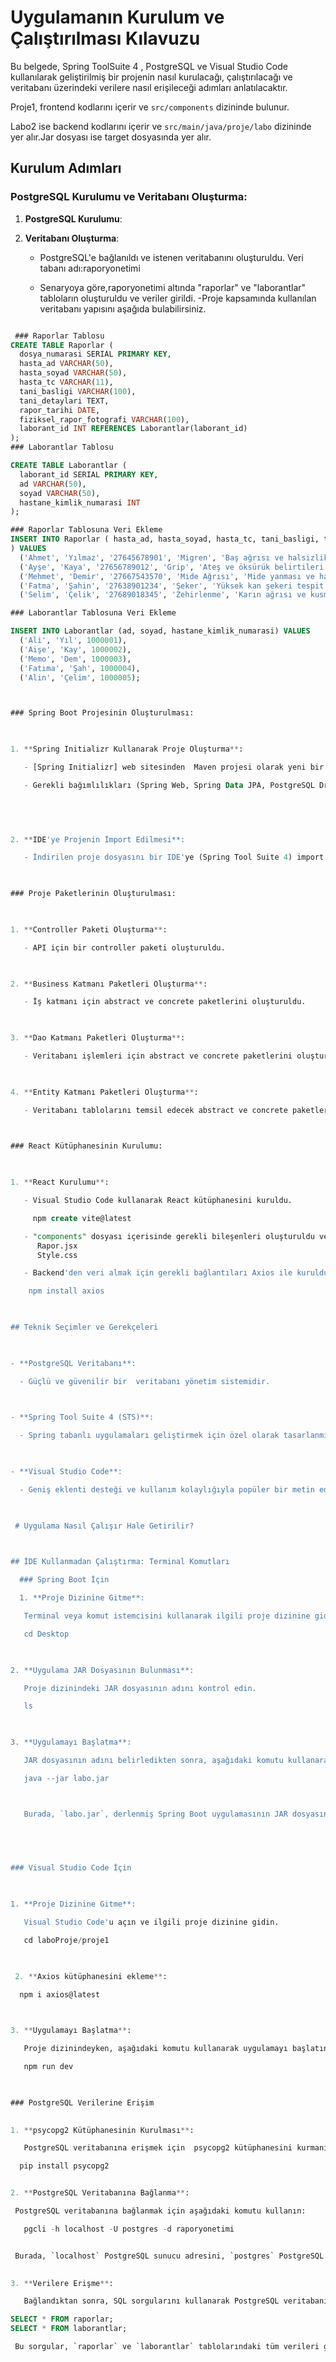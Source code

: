  

#  Uygulamanın Kurulum ve Çalıştırılması Kılavuzu 

  

Bu belgede, Spring ToolSuite 4 , PostgreSQL ve Visual Studio Code kullanılarak geliştirilmiş bir projenin nasıl kurulacağı, çalıştırılacağı ve veritabanı üzerindeki verilere nasıl erişileceği adımları anlatılacaktır. 

Proje1, frontend kodlarını içerir ve `src/components` dizininde bulunur. 

Labo2 ise backend kodlarını içerir ve `src/main/java/proje/labo` dizininde yer alır.Jar dosyası ise  target dosyasında yer alır.


  

## Kurulum Adımları 

  

### PostgreSQL Kurulumu ve Veritabanı Oluşturma: 

  

1. **PostgreSQL Kurulumu**:  

  

2. **Veritabanı Oluşturma**:  

   - PostgreSQL'e bağlanıldı ve istenen veritabanını oluşturuldu.
   Veri tabanı adı:raporyonetimi

   - Senaryoya göre,raporyonetimi altında  "raporlar" ve "laborantlar" tabloların oluşturuldu ve veriler girildi. 
   -Proje kapsamında kullanılan veritabanı yapısını 
   aşağıda bulabilirsiniz.

```sql

 ### Raporlar Tablosu
CREATE TABLE Raporlar (
  dosya_numarasi SERIAL PRIMARY KEY,
  hasta_ad VARCHAR(50),
  hasta_soyad VARCHAR(50),
  hasta_tc VARCHAR(11),
  tani_basligi VARCHAR(100),
  tani_detaylari TEXT,
  rapor_tarihi DATE,
  fiziksel_rapor_fotografi VARCHAR(100),
  laborant_id INT REFERENCES Laborantlar(laborant_id)
);
### Laborantlar Tablosu

CREATE TABLE Laborantlar (
  laborant_id SERIAL PRIMARY KEY,
  ad VARCHAR(50),
  soyad VARCHAR(50),
  hastane_kimlik_numarasi INT
);

### Raporlar Tablosuna Veri Ekleme
INSERT INTO Raporlar ( hasta_ad, hasta_soyad, hasta_tc, tani_basligi, tani_detaylari, rapor_tarihi, fiziksel_rapor_fotografi, laborant_id
) VALUES
  ('Ahmet', 'Yılmaz', '27645678901', 'Migren', 'Baş ağrısı ve halsizlik şikayetleri mevcut.', '2024-01-25', 'dosya123.jpg', 1),
  ('Ayşe', 'Kaya', '27656789012', 'Grip', 'Ateş ve öksürük belirtileri bulundu.', '2024-03-25', 'dosya124.jpg', 2),
  ('Mehmet', 'Demir', '27667543570', 'Mide Ağrısı', 'Mide yanması ve hazımsızlık problemi var.', '2024-03-28', 'dosya125.jpg', 3),
  ('Fatma', 'Şahin', '27638901234', 'Şeker', 'Yüksek kan şekeri tespit edildi.', '2024-03-24', 'dosya126.jpg', 4),
  ('Selim', 'Çelik', '27689018345', 'Zehirlenme', 'Karın ağrısı ve kusma şikayetleri var.', '2024-03-21', 'dosya127.jpg', 5);

### Laborantlar Tablosuna Veri Ekleme

INSERT INTO Laborantlar (ad, soyad, hastane_kimlik_numarasi) VALUES
  ('Ali', 'Yıl', 1000001),
  ('Aişe', 'Kay', 1000002),
  ('Memo', 'Dem', 1000003),
  ('Fatıma', 'Şah', 1000004),
  ('Alin', 'Çelim', 1000005);



### Spring Boot Projesinin Oluşturulması: 

  

1. **Spring Initializr Kullanarak Proje Oluşturma**:  

   - [Spring Initializr] web sitesinden  Maven projesi olarak yeni bir proje oluşturuldu. 

   - Gerekli bağımlılıkları (Spring Web, Spring Data JPA, PostgreSQL Driver)  ve proje ayarlarını yapılandırdı. 

    

  

2. **IDE'ye Projenin İmport Edilmesi**:  

   - İndirilen proje dosyasını bir IDE'ye (Spring Tool Suite 4) import edildi. 

  

### Proje Paketlerinin Oluşturulması: 

  

1. **Controller Paketi Oluşturma**:  

   - API için bir controller paketi oluşturuldu. 

  

2. **Business Katmanı Paketleri Oluşturma**:  

   - İş katmanı için abstract ve concrete paketlerini oluşturuldu. 

   

3. **Dao Katmanı Paketleri Oluşturma**:  

   - Veritabanı işlemleri için abstract ve concrete paketlerini oluşturuldu. 

  

4. **Entity Katmanı Paketleri Oluşturma**:  

   - Veritabanı tablolarını temsil edecek abstract ve concrete paketlerini oluşturuldu. 

  

### React Kütüphanesinin Kurulumu: 

  

1. **React Kurulumu**:  

   - Visual Studio Code kullanarak React kütüphanesini kuruldu.

     npm create vite@latest

   - "components" dosyası içerisinde gerekli bileşenleri oluşturuldu ve CSS özelliklerini eklendi.
      Rapor.jsx
      Style.css

   - Backend'den veri almak için gerekli bağlantıları Axios ile kuruldu.

    npm install axios

  

## Teknik Seçimler ve Gerekçeleri 

  

- **PostgreSQL Veritabanı**:  

  - Güçlü ve güvenilir bir  veritabanı yönetim sistemidir. 

  

- **Spring Tool Suite 4 (STS)**:  

  - Spring tabanlı uygulamaları geliştirmek için özel olarak tasarlanmış bir entegre geliştirme ortamıdır. 

  

- **Visual Studio Code**:  

  - Geniş eklenti desteği ve kullanım kolaylığıyla popüler bir metin editörüdür. 

 

 # Uygulama Nasıl Çalışır Hale Getirilir? 

  

## İDE Kullanmadan Çalıştırma: Terminal Komutları 

  ### Spring Boot İçin 

  1. **Proje Dizinine Gitme**: 

   Terminal veya komut istemcisini kullanarak ilgili proje dizinine gidin.  

   cd Desktop 

  

2. **Uygulama JAR Dosyasının Bulunması**: 

   Proje dizinindeki JAR dosyasının adını kontrol edin. 

   ls 

  

3. **Uygulamayı Başlatma**: 

   JAR dosyasının adını belirledikten sonra, aşağıdaki komutu kullanarak Spring Boot uygulamasını başlatın: 

   java --jar labo.jar 



   Burada, `labo.jar`, derlenmiş Spring Boot uygulamasının JAR dosyasının adıdır. 

 

  

### Visual Studio Code İçin 

  

1. **Proje Dizinine Gitme**: 

   Visual Studio Code'u açın ve ilgili proje dizinine gidin. 

   cd laboProje/proje1 

    

 2. **Axios kütüphanesini ekleme**: 

  npm i axios@latest 

 

3. **Uygulamayı Başlatma**: 

   Proje dizinindeyken, aşağıdaki komutu kullanarak uygulamayı başlatın: 

   npm run dev 

   

### PostgreSQL Verilerine Erişim 

  
1. **psycopg2 Kütüphanesinin Kurulması**: 

   PostgreSQL veritabanına erişmek için  psycopg2 kütüphanesini kurmanız gerekmektedir. Kurulum için: 

  pip install psycopg2 


2. **PostgreSQL Veritabanına Bağlanma**: 

 PostgreSQL veritabanına bağlanmak için aşağıdaki komutu kullanın: 

   pgcli -h localhost -U postgres -d raporyonetimi 


 Burada, `localhost` PostgreSQL sunucu adresini, `postgres` PostgreSQL veritabanı kullanıcı adını ve `raporyonetimi` PostgreSQL veritabanı adını temsil eder. 

  
3. **Verilere Erişme**: 

   Bağlandıktan sonra, SQL sorgularını kullanarak PostgreSQL veritabanındaki verilere erişebilirsiniz. Örneğin: 

SELECT * FROM raporlar; 
SELECT * FROM laborantlar; 

 Bu sorgular, `raporlar` ve `laborantlar` tablolarındaki tüm verileri getirecektir. 

 

 

 

 

 
